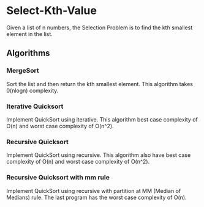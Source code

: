 # Select-Kth-Value
Given a list of n numbers, the Selection Problem is to find the kth smallest element in the list.

## Algorithms
### MergeSort
Sort the list and then return the kth smallest element. This algorithm takes 0(nlogn) complexity.
### Iterative Quicksort  
Implement QuickSort using iterative. This algorithm best case complexity of O(n) and worst case complexity of O(n^2). 
### Recursive Quicksort 
Implement QuickSort using recursive. This algorithm also have best case complexity of O(n) and worst case complexity of O(n^2). 
### Recursive Quicksort with mm rule
Implement QuickSort using recursive with partition at MM (Median of Medians) rule. The last program has the worst case complexity of O(n). 
